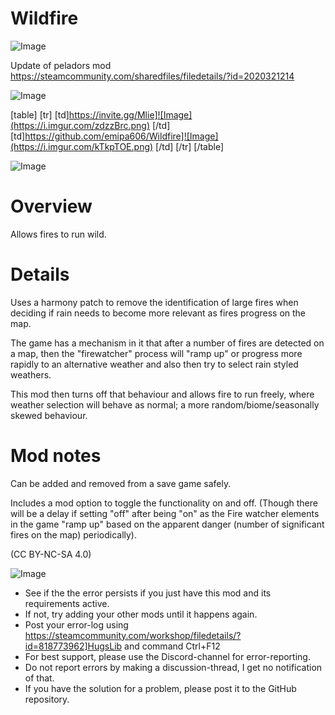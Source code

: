 # Wildfire

![Image](https://i.imgur.com/WAEzk68.png)

Update of peladors mod
https://steamcommunity.com/sharedfiles/filedetails/?id=2020321214

![Image](https://i.imgur.com/7Gzt3Rg.png)


[table]
	[tr]
		[td]https://invite.gg/Mlie]![Image](https://i.imgur.com/zdzzBrc.png)
[/td]
		[td]https://github.com/emipa606/Wildfire]![Image](https://i.imgur.com/kTkpTOE.png)
[/td]
	[/tr]
[/table]
	
![Image](https://i.imgur.com/NOW7jU1.png)


# Overview


Allows fires to run wild.


# Details


Uses a harmony patch to remove the identification of large fires when deciding if rain needs to become more relevant as fires progress on the map.

The game has a mechanism in it that after a number of fires are detected on a map, then the &quot;firewatcher&quot; process will &quot;ramp up&quot; or progress more rapidly to an alternative weather and also then try to select rain styled weathers.

This mod then turns off that behaviour and allows fire to run freely, where weather selection will behave as normal; a more random/biome/seasonally skewed behaviour.

# Mod notes


Can be added and removed from a save game safely.

Includes a mod option to toggle the functionality on and off. (Though there will be a delay if setting &quot;off&quot; after being &quot;on&quot; as the Fire watcher elements in the game &quot;ramp up&quot; based on the apparent danger (number of significant fires on the map) periodically).

(CC BY-NC-SA 4.0)


![Image](https://i.imgur.com/Rs6T6cr.png)



-  See if the the error persists if you just have this mod and its requirements active.
-  If not, try adding your other mods until it happens again.
-  Post your error-log using https://steamcommunity.com/workshop/filedetails/?id=818773962]HugsLib and command Ctrl+F12
-  For best support, please use the Discord-channel for error-reporting.
-  Do not report errors by making a discussion-thread, I get no notification of that.
-  If you have the solution for a problem, please post it to the GitHub repository.



